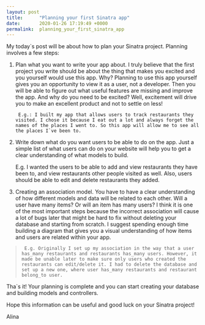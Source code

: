 ```yaml
---
layout: post
title:      "Planning your first Sinatra app"
date:       2020-01-26 17:19:49 +0000
permalink:  planning_your_first_sinatra_app
---
```



My today`s post will be about how to plan your Sinatra project. Planning involves a few steps:
1) Plan what you want to write your app about. 
    I truly believe that the first project you write should be about the thing that makes you excited and you yourself would use this app. Why? Planning to use this app yourself gives you an opportunity to view it as a user, not a developer. Then you will be able to figure out what useful features are missing and improve the app. And why do you need to be excited? Well, excitement will drive you to make an excellent product and not to settle on less!
        
        E.g.: I built my app that allows users to track restaurants they visited. I chose it because I eat out a lot and always forget the names of the places I went to. So this app will allow me to see all the places I`ve been to.
    
2) Write down what do you want users to be able to do on the app.
 Just a simple list of what users can do on your website will help you to get a clear understanding of what models to build.
  
    E.g. I wanted the users to be able to add and view restaurants they have been to, and view restaurants other people visited as well. Also, users should be able to edit and delete restaurants they added.
 
 3) Creating an association model. 
   You have to have a clear understanding of how different models and data will be related to each other. Will a user have many items? Or will an item has many users? I think it is one of the most important steps because the incorrect association will cause a lot of bugs later that might be hard to fix without deleting your database and starting from scratch. I suggest spending enough time building a diagram that gives you a visual understanding of how items and users are related within your app.
     
>      E.g. Originally I set up my association in the way that a user has_many restaurants and restaurants has_many users. However, it made be unable later to make sure only users who created the restaurants can edit/delete it. I had to delete the database and set up a new one, where user has_many restaurants and restaurant belong_to user. 
>      

Tha`s it! Your planning is complete and you can start creating your database and building models and controllers.

Hope this information can be useful and good luck on your Sinatra project!

Alina
